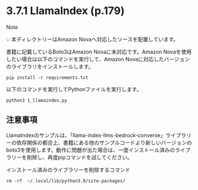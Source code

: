 # 3.7.1 LlamaIndex (p.179)

> [!NOTE]
> 💡 本ディレクトリーはAmazon Novaへ対応したソースを配置しています。

書籍に記載しているBoto3はAmazon Novaに未対応です。Amazon Novaを使用したい場合は以下のコマンドを実行して、Amazon Novaに対応したバージョンのライブラリをインストールします。

```shell
pip install -r requirements.txt
```

以下のコマンドを実行してPythonファイルを実行します。

```shell
python3 1_llamaindex.py
```

## 注意事項

LlamaIndexのサンプルは、「llama-index-llms-bedrock-converse」ライブラリーの依存関係の都合上、書籍にある他のサンプルコードより新しいバージョンのboto3を使用します。動作に問題が出た場合は、一度インストール済みのライブラリーを削除し、再度pipコマンドを試してください。

インストール済みのライブラリーを削除するコマンド

```shell
rm -rf  ~/.local/lib/python3.9/site-packages/
```
